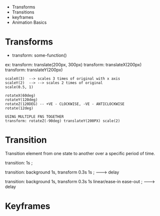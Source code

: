 - Transforms
- Transitions
- keyframes
- Animation Basics

# Transforms

- transform: some-function()

ex:
    transform: translate(200px, 300px)
    transform: translateX(200px)
    transform: translateY(200px)

    scaleX(3)  --> scales 3 times of original with x axis
    scaleY(2)  --> --> scales 2 times of original
    scale(0.5, 1)

    rotateX(60deg)
    rotateY(120deg)
    rotateZ(120DEG) -- +VE - CLOCKWISE, -VE - ANTICLOCKWISE
    rotate(12deg)

    USING MULTIPLE FNS TOGETHER
    transform: rotateZ(-90deg) translateY(200PX) scale(2)

# Transition

Transition element from one state to another over a specific period of time.

transition: 1s ;

transition: background 1s, transform 0.3s 1s ; ---> delay

transition: background 1s, transform 0.3s 1s linear/ease-in ease-out ; ---> delay

# Keyframes

